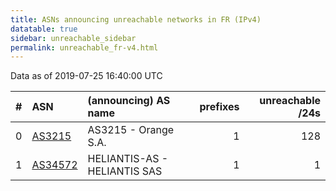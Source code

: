 ```yaml
---
title: ASNs announcing unreachable networks in FR (IPv4)
datatable: true
sidebar: unreachable_sidebar
permalink: unreachable_fr-v4.html
---
```


Data as of 2019-07-25 16:40:00 UTC


<div class="datatable-begin"></div>

|   # | ASN                                    | (announcing) AS name         |   prefixes |   unreachable /24s |
|----:|:---------------------------------------|:-----------------------------|-----------:|-------------------:|
|   0 | [AS3215](unreachable_AS3215-v4.html)   | AS3215 - Orange S.A.         |          1 |                128 |
|   1 | [AS34572](unreachable_AS34572-v4.html) | HELIANTIS-AS - HELIANTIS SAS |          1 |                  1 |

<div class="datatable-end"></div>